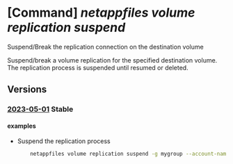 # [Command] _netappfiles volume replication suspend_

Suspend/Break the replication connection on the destination volume

Suspend/break a volume replication for the specified destination volume. \
The replication process is suspended until resumed or deleted.

## Versions

### [2023-05-01](/Resources/mgmt-plane/L3N1YnNjcmlwdGlvbnMve30vcmVzb3VyY2Vncm91cHMve30vcHJvdmlkZXJzL21pY3Jvc29mdC5uZXRhcHAvbmV0YXBwYWNjb3VudHMve30vY2FwYWNpdHlwb29scy97fS92b2x1bWVzL3t9L2JyZWFrcmVwbGljYXRpb24=/2023-05-01.xml) **Stable**

<!-- mgmt-plane /subscriptions/{}/resourcegroups/{}/providers/microsoft.netapp/netappaccounts/{}/capacitypools/{}/volumes/{}/breakreplication 2023-05-01 -->

#### examples

- Suspend the replication process
    ```bash
        netappfiles volume replication suspend -g mygroup --account-name myaccname --pool-name mypoolname --name mydestinationvolname
    ```
